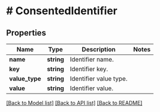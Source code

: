 # # ConsentedIdentifier

## Properties

Name | Type | Description | Notes
------------ | ------------- | ------------- | -------------
**name** | **string** | Identifier name. |
**key** | **string** | Identifier key. |
**value_type** | **string** | Identifier value type. |
**value** | **string** | Identifier value. |

[[Back to Model list]](../../README.md#models) [[Back to API list]](../../README.md#endpoints) [[Back to README]](../../README.md)
